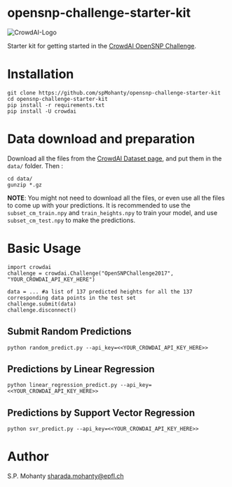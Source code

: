 # opensnp-challenge-starter-kit
![CrowdAI-Logo](https://camo.githubusercontent.com/5b7dd96dce88e193221d0d2e5b07118fc44dc7d4/68747470733a2f2f7777772e63726f776461692e6f72672f6173736574732f63726f776461695f6c6f676f5f736d696c652d653835653532653032663839343933653335356331343539643034303964653835396330613233396637623137376664373337333164636139636266363166622e737667)

Starter kit for getting started in the [CrowdAI OpenSNP Challenge](https://www.crowdai.org/challenges/opensnp-height-prediction).

# Installation
```
git clone https://github.com/spMohanty/opensnp-challenge-starter-kit
cd opensnp-challenge-starter-kit
pip install -r requirements.txt
pip install -U crowdai
```

# Data download and preparation
Download all the files from the [CrowdAI Dataset page](https://www.crowdai.org/challenges/opensnp-height-prediction/dataset_files),
and put them in the `data/` folder. Then :
```
cd data/
gunzip *.gz
```

**NOTE**: You might not need to download all the files, or even use all the files to come up with your predictions. It is recommended to use the `subset_cm_train.npy` and `train_heights.npy` to train your model, and use `subset_cm_test.npy` to make the predictions.

# Basic Usage

```
import crowdai
challenge = crowdai.Challenge("OpenSNPChallenge2017", "YOUR_CROWDAI_API_KEY_HERE")

data = ... #a list of 137 predicted heights for all the 137 corresponding data points in the test set
challenge.submit(data)
challenge.disconnect()
```

## Submit Random Predictions
```
python random_predict.py --api_key=<<YOUR_CROWDAI_API_KEY_HERE>>
```

## Predictions by Linear Regression
```
python linear_regression_predict.py --api_key=<<YOUR_CROWDAI_API_KEY_HERE>>
```

## Predictions by Support Vector Regression
```
python svr_predict.py --api_key=<<YOUR_CROWDAI_API_KEY_HERE>>
```

# Author
S.P. Mohanty <sharada.mohanty@epfl.ch>
